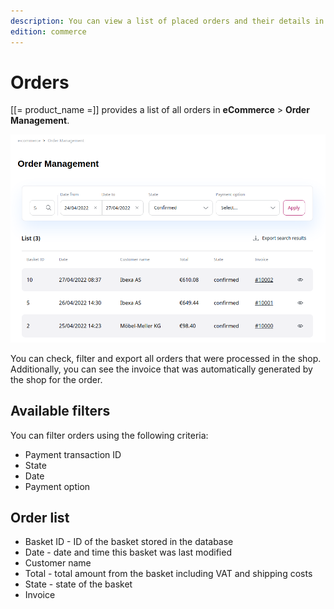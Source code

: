 ```yaml
---
description: You can view a list of placed orders and their details in the Back Office.
edition: commerce
---
```


# Orders

[[= product_name =]] provides a list of all orders in **eCommerce** > **Order Management**.

![](img/order_management1.png)

You can check, filter and export all orders that were processed in the shop.
Additionally, you can see the invoice that was automatically generated by the shop for the order.

## Available filters

You can filter orders using the following criteria:

- Payment transaction ID
- State
- Date
- Payment option

## Order list

- Basket ID - ID of the basket stored in the database
- Date - date and time this basket was last modified
- Customer name
- Total - total amount from the basket including VAT and shipping costs
- State - state of the basket
- Invoice
